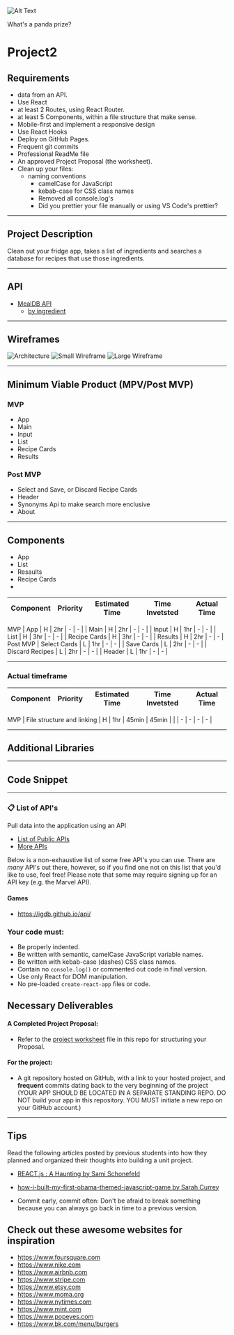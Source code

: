![Alt Text](https://i.redd.it/qh15btd7id021.gif)

What's a panda prize?

# Project2

## Requirements

- data from an API.
- Use React
- at least 2 Routes, using React Router.
- at least 5 Components, within a file structure that make sense.
- Mobile-first and implement a responsive design
- Use React Hooks
- Deploy on GitHub Pages.
- Frequent git commits
- Professional ReadMe file
- An approved Project Proposal (the worksheet).
- Clean up your files: 
    - naming conventions
        - camelCase for JavaScript
        - kebab-case for CSS class names
        - Removed all console.log's
        - Did you prettier your file manually or using VS Code's prettier?

***
## Project Description

  Clean out your fridge app, takes a list of ingredients and searches a database for recipes that use those ingredients.

<!-- ### Project Ideas

- Word game - trivia hybrid, anagram song lyrics, 
- Work search
- Clean out your fridge app - 
- Bored App - App to suggest things to do when you are bored -->


***
## API

<!-- - [dictionary api](https://dictionaryapi.dev/) 
    - 
- [Bored API](https://www.boredapi.com/)
    - [random activity](https://www.boredapi.com/api/activity/)
- [Trivia Questions API – jService](https://jservice.io/)
    - [random](https://jservice.io//api/random) -->

- [MealDB API](https://www.themealdb.com/api.php)
    - [by ingredient](https://www.themealdb.com/api/json/v1/1/list.php?i=list)



***
## Wireframes


![Architecture](Wireframes\architecture.png "Architecture")
![Small Wireframe](Wireframes\sm-wireframe.png "Small Wireframe")
![Large Wireframe](Wireframes\lg-wireframe.png "Architecture")


***
## Minimum Viable Product (MPV/Post MVP)

### MVP

- App
- Main
- Input
- List
- Recipe Cards
- Results

### Post MVP

- Select and Save, or Discard Recipe Cards
- Header
- Synonyms Api to make search more enclusive
- About

***
## Components

- App
- List
- Resaults
- Recipe Cards
- 




| Component     	| Priority 	| Estimated Time 	| Time Invetsted 	| Actual Time |
| --------------- |:---------:|:-----------------:|:-----------------:|:-----------:|
MVP
| App             |    H      |        2hr        |          -        |       -     |
| Main            |    H      |        2hr        |          -        |      -      |
| Input           |    H      |        1hr        |         -         |      -      |
| List            |    H      |        3hr        |        -          |      -      |
| Recipe Cards    |    H      |        3hr        |        -          |      -      |
| Results         |    H      |        2hr        |        -          |      -      |
Post MVP
| Select Cards    |    L      |        1hr        |        -          |      -      |
| Save Cards      |    L      |        2hr        |        -          |      -      |
| Discard Recipes |    L      |        2hr        |        -          |      -      |
| Header          |    L      |        1hr        |        -          |      -      |


***

### Actual timeframe

| Component     	         | Priority  | Estimated Time 	 | Time Invetsted    | Actual Time |
| -------------------------- |:---------:|:-----------------:|:-----------------:|:-----------:|
MVP
| File structure and linking |    H      |        1hr        |       45min       |    45min    |
|                            |    -      |        -          |        -          |      -      |



***

## Additional Libraries




***

## Code Snippet




***

### 📋 List of API's

 Pull data into the application using an API  
  - [List of Public APIs](https://github.com/toddmotto/public-apis)  
  - [More APIs](https://github.com/abhishekbanthia/Public-APIs)  

Below is a non-exhaustive list of some free API's you can use. There are _many_ API's out there, however, so if you find one not on this list that you'd like to use, feel free! Please note that some may require signing up for an API key (e.g. the Marvel API).  

#### Games

* https://igdb.github.io/api/

### Your code must:

- Be properly indented.  
- Be written with semantic, camelCase JavaScript variable names.  
- Be written with kebab-case (dashes) CSS class names.  
- Contain no `console.log()` or commented out code in final version.  
- Use only React for DOM manipulation.  
- No pre-loaded `create-react-app` files or code.

## Necessary Deliverables


#### A Completed Project Proposal:
- Refer to the [project worksheet](/project-worksheet.md) file in this repo for structuring your Proposal.

#### For the project:
- A git repository hosted on GitHub, with a link to your hosted project, and **frequent** commits dating back to the very beginning of the project (YOUR APP SHOULD BE LOCATED IN A SEPARATE STANDING REPO. DO NOT build your app in this repository. YOU MUST initiate a new repo on your GitHub account.) 

<hr>

## Tips

Read the following articles posted by previous students into how they planned and organized their thoughts into building a unit project.
- [REACT.js : A Haunting by Sami Schonefeld
](https://medium.com/@samischonefeld/react-js-a-haunting-cd2aaf15541f)
- [how-i-built-my-first-obama-themed-javascript-game by Sarah Currey
](https://medium.com/@sarah.currey/how-i-built-my-first-obama-themed-javascript-game-b06f7c62af4c)

- Commit early, commit often:   Don't be afraid to break something because you can always go back in time to a previous version.


## Check out these awesome websites for inspiration
- https://www.foursquare.com
- https://www.nike.com
- https://www.airbnb.com
- https://www.stripe.com
- https://www.etsy.com
- https://www.moma.org
- https://www.nytimes.com
- https://www.mint.com
- https://www.popeyes.com
- https://www.bk.com/menu/burgers

